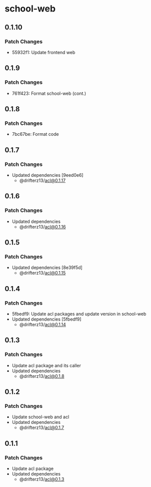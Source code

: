 # school-web

## 0.1.10

### Patch Changes

- 55932f1: Update frontend web

## 0.1.9

### Patch Changes

- 761f423: Format school-web (cont.)

## 0.1.8

### Patch Changes

- 7bc67be: Format code

## 0.1.7

### Patch Changes

- Updated dependencies [9eed0e6]
  - @drifterz13/acl@0.1.17

## 0.1.6

### Patch Changes

- Updated dependencies
  - @drifterz13/acl@0.1.16

## 0.1.5

### Patch Changes

- Updated dependencies [8e39f5d]
  - @drifterz13/acl@0.1.15

## 0.1.4

### Patch Changes

- 5fbedf9: Update acl packages and update version in school-web
- Updated dependencies [5fbedf9]
  - @drifterz13/acl@0.1.14

## 0.1.3

### Patch Changes

- Update acl package and its caller
- Updated dependencies
  - @drifterz13/acl@0.1.8

## 0.1.2

### Patch Changes

- Update school-web and acl
- Updated dependencies
  - @drifterz13/acl@0.1.7

## 0.1.1

### Patch Changes

- Update acl package
- Updated dependencies
  - @drifterz13/acl@0.1.3
